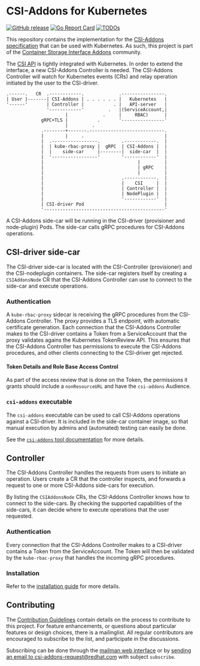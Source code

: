 # CSI-Addons for Kubernetes

[![GitHub release](https://badgen.net/github/release/csi-addons/kubernetes-csi-addons)](https://github.com/csi-addons/kubernetes-csi-addons/releases)
[![Go Report
Card](https://goreportcard.com/badge/github.com/csi-addons/kubernetes-csi-addons)](https://goreportcard.com/report/github.com/csi-addons/kubernetes-csi-addons)
[![TODOs](https://badgen.net/https/api.tickgit.com/badgen/github.com/csi-addons/kubernetes-csi-addons/main)](https://www.tickgit.com/browse?repo=github.com/csi-addons/kubernetes-csi-addons&branch=main)

This repository contains the implementation for the [CSI-Addons
specification][csi_addons_spec] that can be used with Kubernetes. As such, this
project is part of the [Container Storage Interface Addons][csi_addons]
community.

The [CSI API][csi] is tightly integrated with Kubernetes. In order to extend
the interface, a new CSI-Addons Controller is needed. The CSI-Addons Controller
will watch for Kubernetes events (CRs) and relay operation initiated by the
user to the CSI-driver.

```plaintext
.------.   CR  .------------.             .----------------.
| User |-------| CSI-Addons | . . . . . . |   Kubernetes   |
'------'       | Controller |           . |   API-server   |
               '------------'         .   |(ServiceAccount,|
                      |             .     |     RBAC)      |
             gRPC+TLS |           .       '----------------'
                      |         .
             .--------+-------.----------------------------.
             |        |     .                              |
             |  .-----------------.        .------------.  |
             |  | kube-rbac-proxy |  gRPC  | CSI-Addons |  |
             |  |    side-car     |--------|  side-car  |  |
             |  '-----------------'        '------------'  |
             |                                   |         |
             |                                   | gRPC    |
             |                                   |         |
             |                             .------------.  |
             |                             |    CSI     |  |
             |                             | Controller |  |
             |                             | NodePlugin |  |
             |                             '------------'  |
             | CSI-driver Pod                              |
             '---------------------------------------------'
```

A CSI-Addons side-car will be running in the CSI-driver (provisioner and
node-plugin) Pods. The side-car calls gRPC procedures for CSI-Addons
operations.

## CSI-driver side-car

The CSI-driver side-car is located with the CSI-Controller (provisioner) and
the CSI-nodeplugin containers. The side-car registers itself by creating a
`CSIAddonsNode` CR that the CSI-Addons Controller can use to connect to the
side-car and execute operations.

### Authentication

A `kube-rbac-proxy` sidecar is receiving the gRPC procedures from the
CSI-Addons Controller. The proxy provides a TLS endpoint, with automatic
certificate generation. Each connection that the CSI-Addons Controller makes to
the CSI-driver contains a Token from a ServiceAccount that the proxy validates
agains the Kubernetes TokenReview API. This ensures that the CSI-Addons
Controller has permissions to execute the CSI-Addons procedures, and other
clients connecting to the CSI-driver get rejected.

#### Token Details and Role Base Access Control

As part of the access review that is done on the Token, the permissions it
grants should include a `nonResourceURL` and have the `csi-addons` Audience.

### `csi-addons` executable

The `csi-addons` executable can be used to call CSI-Addons operations against a
CSI-driver. It is included in the side-car container image, so that manual
execution by admins and (automated) testing can easily be done.

See the [`csi-addons` tool documentation](cmd/csi-addons/README.md) for more
details.

## Controller

The CSI-Addons Controller handles the requests from users to initiate an
operation. Users create a CR that the controller inspects, and forwards a
request to one or more CSI-Addons side-cars for execution.

By listing the `CSIAddonsNode` CRs, the CSI-Addons Controller knows how to
connect to the side-cars. By checking the supported capabilities of the
side-cars, it can decide where to execute operations that the user requested.

### Authentication

Every connection that the CSI-Addons Controller makes to a CSI-driver contains
a Token from the ServiceAccount. The Token will then be validated by the
`kube-rbac-proxy` that handles the incoming gRPC procedures.

### Installation

Refer to the [installation guide](docs/deploy-controller.md) for more details.

## Contributing

The [Contribution Guidelines](CONTRIBUTING.md) contain details on the process
to contribute to this project.
For feature enhancements, or questions about particular features or design
choices, there is a mailinglist. All regular contributors are encouraged to
subscribe to the list, and participate in the discussions.

Subscribing can be done through the [mailman web interface][mailman] or by
[sending an email to csi-addons-request@redhat.com][subscribe] with subject
`subscribe`.

[csi_addons_spec]: https://github.com/csi-addons/spec/
[csi_addons]: https://csi-addons.github.io/
[csi]: https://kubernetes-csi.github.io/docs/
[mailman]: https://listman.redhat.com/mailman/listinfo/csi-addons
[subscribe]: mailto:csi-addons-request@redhat.com?subject=subscribe
